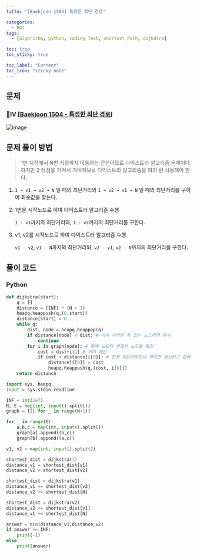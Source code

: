 ```yaml
---
title: "[Baekjoon 1504] 특정한 최단 경로" 

categories:
  - BOJ
tags:
  - [algorithm, python, coding Test, shortest_Path, dijkdtra]

toc: true
toc_sticky: true

toc_label: "Content"
toc_icon: "sticky-note"
---
```


## 문제

### 💛Ⅳ [[Baekjoon 1504 - 특정한 최단 경로](https://www.acmicpc.net/problem/1504)]

![image](https://user-images.githubusercontent.com/68420044/203676820-53aa1451-6e25-4005-9b67-544ae8dca8f7.png)

## 문제 풀이 방법

> 1번 지점에서 N번 지점까지 이동하는 간선이므로 다익스트라 알고리즘 문제이다. 하지만 2 정점을 거쳐서 가야하므로 다익스트라 알고리즘을 여러 번 사용해야 한다.

1. `1 → v1 → v2 → N` 일 때의 최단거리와 `1 → v2 → v1 → N` 일 때의 최단거리를 구하여 최솟값을 찾는다. 
2. 1번을 시작노드로 하여 다익스트라 알고리즘 수행
    
    `1 - v1`까지의 최단거리와, `1 - v2`까지의 최단거리를 구한다. 
    
3. v1, v2를 시작노드로 하여 다익스트라 알고리즘 수행
    
    `v1 - v2`, `v1 - N`까지의 최단거리와, `v2 - v1`, `v2 - N`까지의 최단거리를 구한다. 
    

## 풀이 코드

### Python

```python
def dijkstra(start):
    q = []
    distance = [INF] * (N + 1)
    heapq.heappush(q,(0,start))
    distance[start] = 0
    while q:
        dist, node = heapq.heappop(q)
        if distance[node] < dist: # 이미 처리한 적 있는 노드라면 무시
            continue
        for i in graph[node]: # 현재 노드와 연결된 노드들 확인
            cost = dist+i[1] # 거리 계산
            if cost < distance[i[0]]: # 현재 최단거리보다 작다면 갱신하고 힙에 push
                distance[i[0]] = cost
                heapq.heappush(q,(cost, i[0]))
    return distance

import sys, heapq
input = sys.stdin.readline

INF = int(1e7)
N, E = map(int, input().split())
graph = [[] for _ in range(N+1)]

for _ in range(E):
    a,b,c = map(int, input().split())
    graph[a].append((b,c))
    graph[b].append((a,c))

v1, v2 = map(int, input().split())

shortest_dist = dijkstra(1)
distance_v1 = shortest_dist[v1]
distance_v2 = shortest_dist[v2]

shortest_dist = dijkstra(v1)
distance_v1 += shortest_dist[v2]
distance_v2 += shortest_dist[N]

shortest_dist = dijkstra(v2)
distance_v2 += shortest_dist[v1]
distance_v1 += shortest_dist[N]

answer = min(distance_v1,distance_v2)
if answer >= INF:
    print(-1)
else:
    print(answer)
```